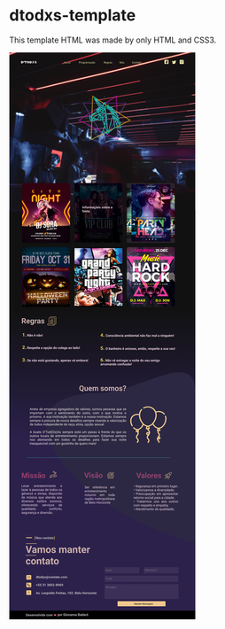 # dtodxs-template
This template HTML was made by only HTML and CSS3.

![protótipo](https://github.com/giovannabadaro/dtodxs-template/blob/master/prot%C3%B3tipo.jpg?raw=true)
